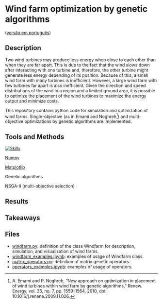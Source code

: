# Wind farm optimization by genetic algorithms
([versão em português](ptREADME.md))

## Description

Two wind turbines may produce less energy when close to each other than when they are far apart. This is due to the fact that the wind slows down after interacting with one turbine and, therefore, the other turbine might generate less energy depending of its position. Because of this, a small wind farm with many turbines is inefficient. However, a large wind farm with few turbines far apart is also inefficient. Given the direction and speed distributions of the wind in a region and a limited ground area, it is possible to optimize the placement of the wind turbines to maximize the energy output and minimize costs.

This repository contains python code for simulation and optimization of wind farms. Single-objective (as in Emami and Noghreh[^1]) and multi-objective optimizations by genetic algorithms are implemented.

## Tools and Methods

[![Skills](https://skillicons.dev/icons?i=python)](google.com)

[Numpy](https://numpy.org/)

[Matplotlib](https://matplotlib.org/)

Genetic algorithms

NSGA-II (multi-objective selection)

## Results


## Takeaways

## Files

- [windfarm.py](windfarm.py): definition of the class Windfarm for description, simulation, and visualization of wind farms.
- [windfarm_examples.ipynb](windfarm_examples.ipynb): examples of usage of Windfarm class.
- [matrix_operators.py](matrix_operators.py): definition of matrix genetic operators.
- [operators_examples.ipynb](operators_examples.ipynb): examples of usage of operators.

[^1]: A. Emami and P. Noghreh, “New approach on optimization in placement of wind turbines within wind farm by genetic algorithms,” Renew. Energy, vol. 35, no. 7, pp. 1559–1564, 2010, doi: 10.1016/j.renene.2009.11.026.
